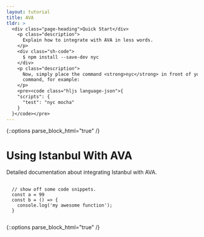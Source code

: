```yaml
---
layout: tutorial
title: AVA
tldr: >
  <div class="page-heading">Quick Start</div>
    <p class="description">
      Explain how to integrate with AVA in less words.
    </p>
    <div class="sh-code">
      $ npm install --save-dev nyc
    </div>
    <p class="description">
      Now, simply place the command <strong>nyc</strong> in front of your existing test
      command, for example:
    </p>
    <pre><code class="hljs language-json">{
    "scripts": {
      "test": "nyc mocha"
    }
  }</code></pre>
---
```


{::options parse_block_html="true" /}

# Using Istanbul With AVA

Detailed documentation about integrating Istanbul with AVA.

<pre>
  <code class="hljs language-javascript">
  // show off some code snippets.
  const a = 99
  const b = () => {
    console.log('my awesome function');
  }
  </code>
</pre>

{::options parse_block_html="true" /}

